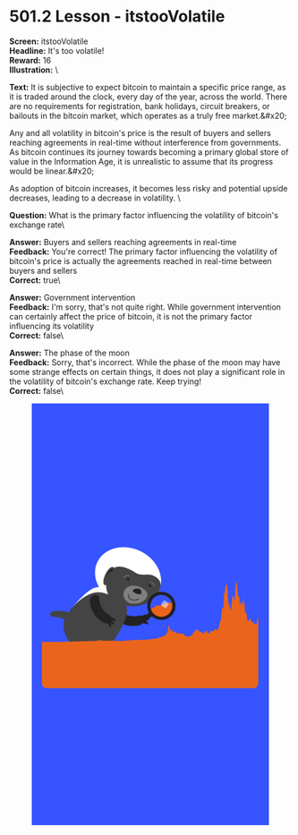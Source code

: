 # 501.2 Lesson - itstooVolatile

**Screen:** itstooVolatile\
**Headline:** It&#x27;s too volatile!\
**Reward:** 16\
**Illustration:** \

**Text:** It is subjective to expect bitcoin to maintain a specific price range, as it is traded around the clock, every day of the year, across the world. There are no requirements for registration, bank holidays, circuit breakers, or bailouts in the bitcoin market, which operates as a truly free market.&amp;#x20;

Any and all volatility in bitcoin&#x27;s price is the result of buyers and sellers reaching agreements in real-time without interference from governments. As bitcoin continues its journey towards becoming a primary global store of value in the Information Age, it is unrealistic to assume that its progress would be linear.&amp;#x20;

As adoption of bitcoin increases, it becomes less risky and potential upside decreases, leading to a decrease in volatility.
\

**Question:** What is the primary factor influencing the volatility of bitcoin&#x27;s exchange rate\

**Answer:** Buyers and sellers reaching agreements in real-time\
**Feedback:** You&#x27;re correct! The primary factor influencing the volatility of bitcoin&#x27;s price is actually the agreements reached in real-time between buyers and sellers\
**Correct:** true\

**Answer:** Government intervention\
**Feedback:** I&#x27;m sorry, that&#x27;s not quite right. While government intervention can certainly affect the price of bitcoin, it is not the primary factor influencing its volatility\
**Correct:** false\

**Answer:** The phase of the moon\
**Feedback:** Sorry, that&#x27;s incorrect. While the phase of the moon may have some strange effects on certain things, it does not play a significant role in the volatility of bitcoin&#x27;s exchange rate. Keep trying!\
**Correct:** false\


<figure><img src="../.gitbook/assets/501-02.png" alt=""><figcaption></figcaption></figure>

